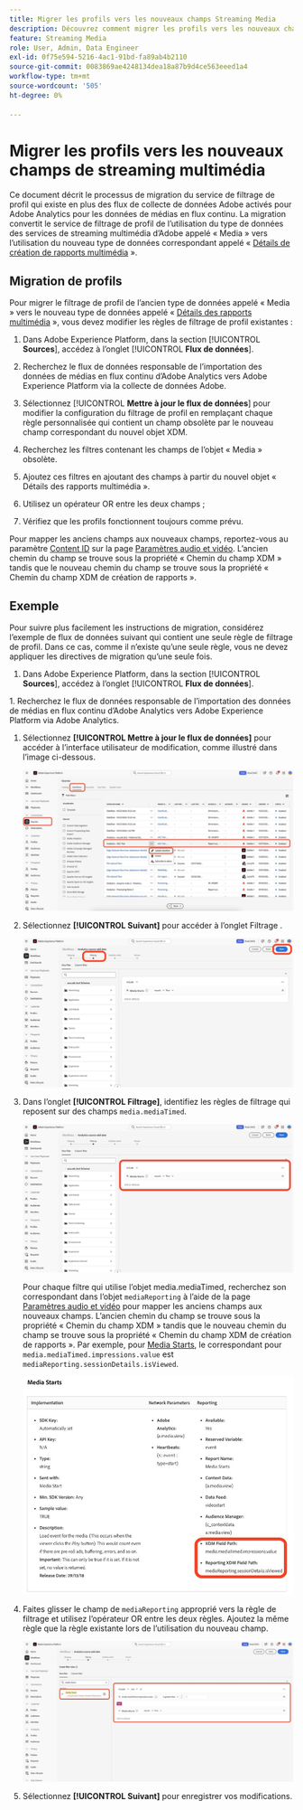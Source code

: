 ```yaml
---
title: Migrer les profils vers les nouveaux champs Streaming Media
description: Découvrez comment migrer les profils vers les nouveaux champs Streaming Media
feature: Streaming Media
role: User, Admin, Data Engineer
exl-id: 0f75e594-5216-4ac1-91bd-fa89ab4b2110
source-git-commit: 0083869ae4248134dea18a87b9d4ce563eeed1a4
workflow-type: tm+mt
source-wordcount: '505'
ht-degree: 0%

---
```


# Migrer les profils vers les nouveaux champs de streaming multimédia

Ce document décrit le processus de migration du service de filtrage de profil qui existe en plus des flux de collecte de données Adobe activés pour Adobe Analytics pour les données de médias en flux continu. La migration convertit le service de filtrage de profil de l’utilisation du type de données des services de streaming multimédia d’Adobe appelé « Media » vers l’utilisation du nouveau type de données correspondant appelé « [Détails de création de rapports multimédia](https://experienceleague.adobe.com/fr/docs/experience-platform/xdm/data-types/media-reporting-details) ».

## Migration de profils

Pour migrer le filtrage de profil de l’ancien type de données appelé « Media » vers le nouveau type de données appelé « [Détails des rapports multimédia](https://experienceleague.adobe.com/fr/docs/experience-platform/xdm/data-types/media-reporting-details) », vous devez modifier les règles de filtrage de profil existantes :

1. Dans Adobe Experience Platform, dans la section [!UICONTROL **Sources**], accédez à l’onglet [!UICONTROL **Flux de données**].

1. Recherchez le flux de données responsable de l’importation des données de médias en flux continu d’Adobe Analytics vers Adobe Experience Platform via la collecte de données Adobe.

1. Sélectionnez [!UICONTROL **Mettre à jour le flux de données**] pour modifier la configuration du filtrage de profil en remplaçant chaque règle personnalisée qui contient un champ obsolète par le nouveau champ correspondant du nouvel objet XDM.

1. Recherchez les filtres contenant les champs de l’objet « Media » obsolète.

1. Ajoutez ces filtres en ajoutant des champs à partir du nouvel objet « Détails des rapports multimédia ».

1. Utilisez un opérateur OR entre les deux champs ;

1. Vérifiez que les profils fonctionnent toujours comme prévu.

Pour mapper les anciens champs aux nouveaux champs, reportez-vous au paramètre [Content ID](https://experienceleague.adobe.com/fr/docs/media-analytics/using/implementation/variables/audio-video-parameters#content-id) sur la page [Paramètres audio et vidéo](https://experienceleague.adobe.com/fr/docs/media-analytics/using/implementation/variables/audio-video-parameters). L’ancien chemin du champ se trouve sous la propriété « Chemin du champ XDM » tandis que le nouveau chemin du champ se trouve sous la propriété « Chemin du champ XDM de création de rapports ».

## Exemple

Pour suivre plus facilement les instructions de migration, considérez l’exemple de flux de données suivant qui contient une seule règle de filtrage de profil. Dans ce cas, comme il n’existe qu’une seule règle, vous ne devez appliquer les directives de migration qu’une seule fois.

1. Dans Adobe Experience Platform, dans la section [!UICONTROL **Sources**], accédez à l’onglet [!UICONTROL **Flux de données**].

&#x200B;1. Recherchez le flux de données responsable de l’importation des données de médias en flux continu d’Adobe Analytics vers Adobe Experience Platform via Adobe Analytics.

1. Sélectionnez **[!UICONTROL Mettre à jour le flux de données]** pour accéder à l’interface utilisateur de modification, comme illustré dans l’image ci-dessous.

   ![profil de flux de données AEP](assets/aep-dataflow-profile.jpeg)

1. Sélectionnez **[!UICONTROL Suivant]** pour accéder à l’onglet Filtrage .

   ![Onglet Filtre de flux de données AEP](assets/aep-dataflow-filtering-profile.jpeg)

1. Dans l’onglet **[!UICONTROL Filtrage]**, identifiez les règles de filtrage qui reposent sur des champs `media.mediaTimed`.

   ![règles de filtrage des flux de données AEP](assets/dataflow-filtering-rules-profile.jpeg)


   Pour chaque filtre qui utilise l’objet media.mediaTimed, recherchez son correspondant dans l’objet `mediaReporting` à l’aide de la page [Paramètres audio et vidéo](https://experienceleague.adobe.com/fr/docs/media-analytics/using/implementation/variables/audio-video-parameters) pour mapper les anciens champs aux nouveaux champs. L’ancien chemin du champ se trouve sous la propriété « Chemin du champ XDM » tandis que le nouveau chemin du champ se trouve sous la propriété « Chemin du champ XDM de création de rapports ». Par exemple, pour [Media Starts](https://experienceleague.adobe.com/fr/docs/media-analytics/using/implementation/variables/audio-video-parameters#media-starts), le correspondant pour `media.mediaTimed.impressions.value` est `mediaReporting.sessionDetails.isViewed`.

   ![Nouveaux et anciens champs XDM](assets/xdm-fields-new-and-old.jpeg)

1. Faites glisser le champ de `mediaReporting` approprié vers la règle de filtrage et utilisez l’opérateur OR entre les deux règles. Ajoutez la même règle que la règle existante lors de l’utilisation du nouveau champ.

   ![Ajouter des règles de filtrage](assets/add-filter-rules.jpeg)

1. Sélectionnez **[!UICONTROL Suivant]** pour enregistrer vos modifications.
